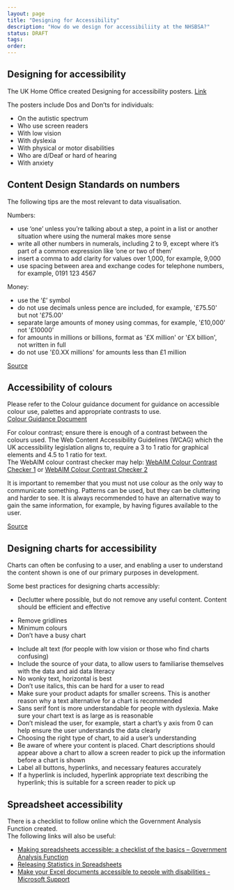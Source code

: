 ```yaml
---
layout: page
title: "Designing for Accessibility"
description: "How do we design for accessibiliity at the NHSBSA?"
status: DRAFT
tags:
order:
---
```

## Designing for accessibility  

The UK Home Office created Designing for accessibility posters. [Link][home office posters] 

The posters include Dos and Don’ts for individuals:  

- On the autistic spectrum
- Who use screen readers
- With low vision
- With dyslexia
- With physical or motor disabilities
- Who are d/Deaf or hard of hearing
- With anxiety  
  
## Content Design Standards on numbers  

The following tips are the most relevant to data visualisation.  

Numbers:  
- use ‘one’ unless you’re talking about a step, a point in a list or another situation where using the numeral makes more sense 
- write all other numbers in numerals, including 2 to 9, except where it’s part of a common expression like ‘one or two of them’ 
- insert a comma to add clarity for values over 1,000, for example, 9,000
- use spacing between area and exchange codes for telephone numbers, for example, 0191 123 4567  

Money:
- use the ‘£’ symbol  
- do not use decimals unless pence are included, for example, '£75.50' but not '£75.00' 
- separate large amounts of money using commas, for example, '£10,000' not '£10000' 
- for amounts in millions or billions, format as '£X million' or '£X billion', not written in full 
- do not use '£0.XX millions' for amounts less than £1 million  

[Source][numbers 1]


## Accessibility of colours  
Please refer to the Colour guidance document for guidance on accessible colour use, palettes and appropriate contrasts to use.  
[Colour Guidance Document][colour guide]

For colour contrast; ensure there is enough of a contrast between the colours used. The Web Content Accessibility Guidelines (WCAG) which the UK accessibility legislation aligns to, require a 3 to 1 ratio for graphical elements and 4.5 to 1 ratio for text.  
The WebAIM colour contrast checker may help: [WebAIM Colour Contrast Checker 1][webaim 1] or [WebAIM Colour Contrast Checker 2][webaim 2]  

  
It is important to remember that you must not use colour as the only way to communicate something. Patterns can be used, but they can be cluttering and harder to see. It is always recommended to have an alternative way to gain the same information, for example, by having figures available to the user.  
  
[Source][use of colour]



## Designing charts for accessibility  
  
Charts can often be confusing to a user, and enabling a user to understand the content shown is one of our primary purposes in development.  

Some best practices for designing charts accessibly:  
- Declutter where possible, but do not remove any useful content. Content should be efficient and effective
* Remove gridlines 
* Minimum colours
* Don’t have a busy chart  
- Include alt text (for people with low vision or those who find charts confusing)
- Include the source of your data, to allow users to familiarise themselves with the data and aid data literacy
- No wonky text, horizontal is best
- Don’t use italics, this can be hard for a user to read
- Make sure your product adapts for smaller screens. This is another reason why a text alternative for a chart is recommended
- Sans serif font is more understandable for people with dyslexia. Make sure your chart text is as large as is reasonable
- Don’t mislead the user, for example, start a chart’s y axis from 0 can help ensure the user understands the data clearly
- Choosing the right type of chart, to aid a user’s understanding
- Be aware of where your content is placed. Chart descriptions should appear above a chart to allow a screen reader to pick up the information before a chart is shown
- Label all buttons, hyperlinks, and necessary features accurately
- If a hyperlink is included, hyperlink appropriate text describing the hyperlink; this is suitable for a screen reader to pick up

## Spreadsheet accessibility  
  
There is a checklist to follow online which the Government Analysis Function created.  
The following links will also be useful:  
- [Making spreadsheets accessible: a checklist of the basics – Government Analysis Function][gov 1]
- [Releasing Statistics in Spreadsheets][gov 2] 
- [Make your Excel documents accessible to people with disabilities - Microsoft Support][microsoft]



[home office posters]: https://github.com/UKHomeOffice/posters/blob/master/accessibility/dos-donts/posters_en-UK/accessibility-posters-set.pdf
[gov 1]: https://analysisfunction.civilservice.gov.uk/policy-store/making-spreadsheets-accessible-a-brief-checklist-of-the-basics/
[gov 2]: https://analysisfunction.civilservice.gov.uk/policy-store/releasing-statistics-in-spreadsheets/
[microsoft]: https://support.microsoft.com/en-us/office/make-your-excel-documents-accessible-to-people-with-disabilities-6cc05fc5-1314-48b5-8eb3-683e49b3e593
[numbers 1]: https://nhsbsauk.sharepoint.com/sites/digital-and-online-team/SitePages/Content-design.aspx
[colour guide]: https://nhsbsauk.sharepoint.com/:w:/s/DataWarehouse/EWnzcrx3hS5Ps6KWq07Bc4sBuz2WdMKfQVGR3Q39JEzE8A?e=iiBhv6
[webaim 1]: https://webaim.org/resources/contrastchecker/
[webaim 2]: https://contrastchecker.com/
[use of colour]: https://www.w3.org/TR/WCAG21/#use-of-color